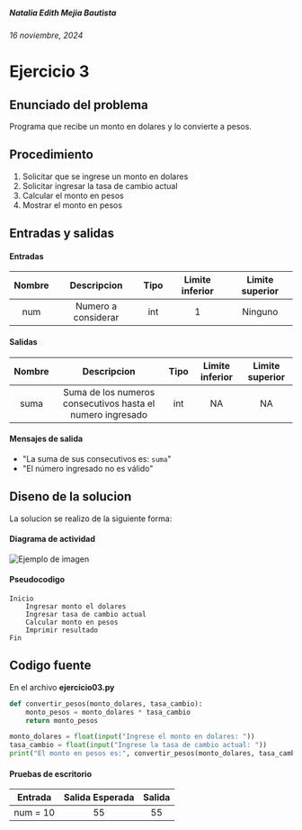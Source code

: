 ##### Natalia Edith Mejia Bautista 
###### 16 noviembre, 2024

# Ejercicio 3

## Enunciado del problema
Programa que recibe un monto en dolares y lo convierte a pesos.

## Procedimiento 
1. Solicitar que se ingrese un monto en dolares
2. Solicitar ingresar la tasa de cambio actual
3. Calcular el monto en pesos
4. Mostrar el monto en pesos


## Entradas y salidas
#### Entradas
| Nombre  | Descripcion  | Tipo | Limite inferior | Limite superior |
|:-------------:|:---------------:| :-------------:|:---------:|:---------:|
| num  |Numero a considerar| int | 1 | Ninguno |

#### Salidas
| Nombre  | Descripcion  | Tipo | Limite inferior | Limite superior |
|:-------------:|:---------------:| :-------------:|:---------:|:---------:|
| suma  | Suma de los numeros consecutivos hasta el numero ingresado | int | NA | NA

#### Mensajes de salida
- "La suma de sus consecutivos es: `suma`"
- "El número ingresado no es válido"

## Diseno de la solucion 
La solucion se realizo de la siguiente forma:
#### Diagrama de actividad
![Ejemplo de imagen](https://ejemplo.com/imagen.png)


#### Pseudocodigo
```plaintext
Inicio
    Ingresar monto el dolares
    Ingresar tasa de cambio actual
    Calcular monto en pesos 
    Imprimir resultado
Fin
```

## Codigo fuente
En el archivo **ejercicio03.py**
```python
def convertir_pesos(monto_dolares, tasa_cambio):
    monto_pesos = monto_dolares * tasa_cambio
    return monto_pesos

monto_dolares = float(input("Ingrese el monto en dolares: "))
tasa_cambio = float(input("Ingrese la tasa de cambio actual: "))
print("El monto en pesos es:", convertir_pesos(monto_dolares, tasa_cambio))
```

#### Pruebas de escritorio
| Entrada | Salida Esperada | Salida |
|:-------------:|:---------------:| :-------------:|
| num = 10 | 55 |55 |